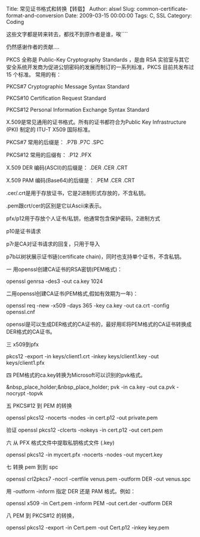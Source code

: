 Title: 常见证书格式和转换【转载】
Author: alswl
Slug: common-certificate-format-and-conversion
Date: 2009-03-15 00:00:00
Tags: C, SSL
Category: Coding

这些文字都是转来转去，都找不到原作者是谁，唉````

仍然感谢作者的贡献....

PKCS 全称是 Public-Key Cryptography Standards ，是由 RSA
实验室与其它安全系统开发商为促进公钥密码的发展而制订的一系列标准，PKCS 目前共发布过 15 个标准。 常用的有：

PKCS#7 Cryptographic Message Syntax Standard

PKCS#10 Certification Request Standard

PKCS#12 Personal Information Exchange Syntax Standard

X.509是常见通用的证书格式。所有的证书都符合为Public Key Infrastructure (PKI) 制定的 ITU-T X509 国际标准。

PKCS#7 常用的后缀是： .P7B .P7C .SPC

PKCS#12 常用的后缀有： .P12 .PFX

X.509 DER 编码(ASCII)的后缀是： .DER .CER .CRT

X.509 PAM 编码(Base64)的后缀是： .PEM .CER .CRT

.cer/.crt是用于存放证书，它是2进制形式存放的，不含私钥。

.pem跟crt/cer的区别是它以Ascii来表示。

pfx/p12用于存放个人证书/私钥，他通常包含保护密码，2进制方式

p10是证书请求

p7r是CA对证书请求的回复，只用于导入

p7b以树状展示证书链(certificate chain)，同时也支持单个证书，不含私钥。

一 用openssl创建CA证书的RSA密钥(PEM格式)：

openssl genrsa -des3 -out ca.key 1024

二用openssl创建CA证书(PEM格式,假如有效期为一年)：

openssl req -new -x509 -days 365 -key ca.key -out ca.crt -config openssl.cnf

openssl是可以生成DER格式的CA证书的，最好用IE将PEM格式的CA证书转换成DER格式的CA证书。

三 x509到pfx

pkcs12 -export -in keys/client1.crt -inkey keys/client1.key -out
keys/client1.pfx

四 PEM格式的ca.key转换为Microsoft可以识别的pvk格式。

&nbsp_place_holder;&nbsp_place_holder; pvk -in ca.key -out ca.pvk -nocrypt
-topvk

五 PKCS#12 到 PEM 的转换

openssl pkcs12 -nocerts -nodes -in cert.p12 -out private.pem

验证 openssl pkcs12 -clcerts -nokeys -in cert.p12 -out cert.pem

六 从 PFX 格式文件中提取私钥格式文件 (.key)

openssl pkcs12 -in mycert.pfx -nocerts -nodes -out mycert.key

七 转换 pem 到到 spc

openssl crl2pkcs7 -nocrl -certfile venus.pem -outform DER -out venus.spc

用 -outform -inform 指定 DER 还是 PAM 格式。例如：

openssl x509 -in Cert.pem -inform PEM -out cert.der -outform DER

八 PEM 到 PKCS#12 的转换，

openssl pkcs12 -export -in Cert.pem -out Cert.p12 -inkey key.pem

